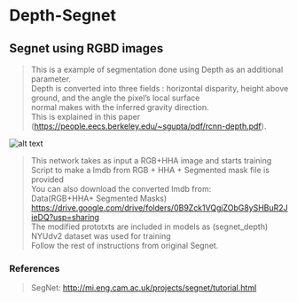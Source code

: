 # Depth-Segnet

## Segnet using RGBD images

> This is a example of segmentation done using Depth as an additional parameter.  
> Depth is converted into three fields : horizontal disparity, height above ground, and the angle the pixel’s local surface  
normal makes with the inferred gravity direction.  
> This is explained in this paper (https://people.eecs.berkeley.edu/~sgupta/pdf/rcnn-depth.pdf).  

![alt text](https://raw.githubusercontent.com/username/projectname/branch/path/to/img.png)  


> This network takes as input a RGB+HHA image and starts training  
> Script to make a lmdb from RGB + HHA + Segmented mask file is provided  
> You can also download the converted lmdb from:  
> Data(RGB+HHA+ Segmented Masks) https://drive.google.com/drive/folders/0B9Zck1VQgjZObG8ySHBuR2JieDQ?usp=sharing  
> The modified prototxts are included in models as (segnet_depth)  
> NYUdv2 dataset was used for training  
> Follow the rest of instructions from  original Segnet.


### References

> SegNet:  http://mi.eng.cam.ac.uk/projects/segnet/tutorial.html  



